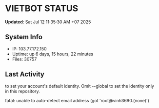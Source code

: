 # VIETBOT STATUS
**Updated**: Sat Jul 12 11:35:30 AM +07 2025

## System Info
- IP: 103.77.172.150
- Uptime: up 6 days, 15 hours, 22 minutes
- Files: 30757

## Last Activity

to set your account's default identity.
Omit --global to set the identity only in this repository.

fatal: unable to auto-detect email address (got 'root@vinh3690.(none)')
